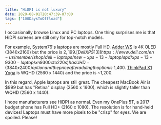 ```yaml
---
title: "HiDPI is not luxury"
date: 2020-08-01T20:47:39-07:00
tags: ["100DaysToOffload"]
---
```

I occasionally browse Linux and PC laptops. One thing surprises me is that HiDPI screens are still only for top-notch models.

For example, System76's laptops are mostly Full HD. [Adder WS](https://system76.com/laptops/adder) is 4K OLED (3840x2160) but the price is $2,199. [Dell XPS 13](https://www.dell.com/en-us/member/shop/dell-laptops/new-xps-13-laptop/spd/xps-13-9300-laptop/xn9300cto220s) has UHD+ (3840 x 2400) option and the price after adding th option is ~$1,400. [ThinkPad X1 Yoga](https://www.lenovo.com/us/en/laptops/thinkpad/thinkpad-x1/ThinkPad-X1-Yoga-3rd-Gen/p/20LFS06F00) is WQHD (2560 x 1440) and the price is ~1,200.

In this regard, Apple laptops are still great. The cheapest MacBook Air is $999 but has "Retina" display (2560 x 1600), which is slightly taller than WQHD (2560 x 1440).

I hope manufacturers see HiDPI as normal. Even my OnePlus 5T, a 2017 budget phone has Full HD+ (2160 x 1080). The resolution is for hand-held devices! Laptops must have more pixels to be "crisp" for eyes. We are spoiled. Please!

